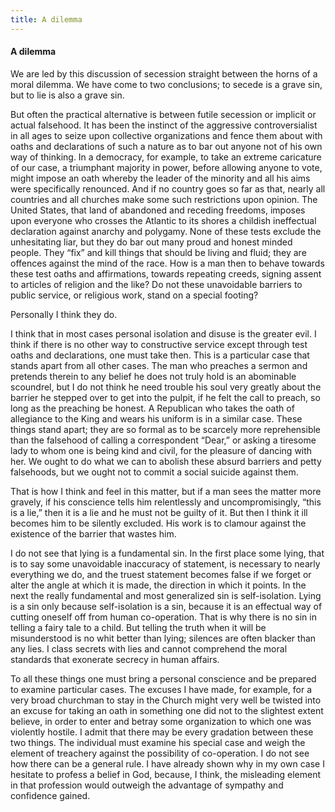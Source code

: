 ```yaml
---
title: A dilemma
---
```

#### A dilemma

We are led by this discussion of secession straight between the horns of
a moral dilemma. We have come to two conclusions; to secede is a grave
sin, but to lie is also a grave sin.

But often the practical alternative is between futile secession or
implicit or actual falsehood. It has been the instinct of the aggressive
controversialist in all ages to seize upon collective organizations and
fence them about with oaths and declarations of such a nature as to bar
out anyone not of his own way of thinking. In a democracy, for example,
to take an extreme caricature of our case, a triumphant majority in
power, before allowing anyone to vote, might impose an oath whereby the
leader of the minority and all his aims were specifically renounced. And
if no country goes so far as that, nearly all countries and all churches
make some such restrictions upon opinion. The United States, that land
of abandoned and receding freedoms, imposes upon everyone who crosses
the Atlantic to its shores a childish ineffectual declaration against
anarchy and polygamy. None of these tests exclude the unhesitating liar,
but they do bar out many proud and honest minded people. They “fix” and
kill things that should be living and fluid; they are offences against
the mind of the race. How is a man then to behave towards these test
oaths and affirmations, towards repeating creeds, signing assent to
articles of religion and the like? Do not these unavoidable barriers to
public service, or religious work, stand on a special footing?

Personally I think they do.

I think that in most cases personal isolation and disuse is the greater
evil. I think if there is no other way to constructive service except
through test oaths and declarations, one must take then. This is a
particular case that stands apart from all other cases. The man who
preaches a sermon and pretends therein to any belief he does not truly
hold is an abominable scoundrel, but I do not think he need trouble his
soul very greatly about the barrier he stepped over to get into the
pulpit, if he felt the call to preach, so long as the preaching be
honest. A Republican who takes the oath of allegiance to the King and
wears his uniform is in a similar case. These things stand apart; they
are so formal as to be scarcely more reprehensible than the falsehood of
calling a correspondent “Dear,” or asking a tiresome lady to whom one is
being kind and civil, for the pleasure of dancing with her. We ought to
do what we can to abolish these absurd barriers and petty falsehoods,
but we ought not to commit a social suicide against them.

That is how I think and feel in this matter, but if a man sees the
matter more gravely, if his conscience tells him relentlessly and
uncompromisingly, “this is a lie,” then it is a lie and he must not be
guilty of it. But then I think it ill becomes him to be silently
excluded. His work is to clamour against the existence of the barrier
that wastes him.

I do not see that lying is a fundamental sin. In the first place some
lying, that is to say some unavoidable inaccuracy of statement, is
necessary to nearly everything we do, and the truest statement becomes
false if we forget or alter the angle at which it is made, the direction
in which it points. In the next the really fundamental and most
generalized sin is self-isolation. Lying is a sin only because
self-isolation is a sin, because it is an effectual way of cutting
oneself off from human co-operation. That is why there is no sin in
telling a fairy tale to a child. But telling the truth when it will be
misunderstood is no whit better than lying; silences are often blacker
than any lies. I class secrets with lies and cannot comprehend the moral
standards that exonerate secrecy in human affairs.

To all these things one must bring a personal conscience and be prepared
to examine particular cases. The excuses I have made, for example, for a
very broad churchman to stay in the Church might very well be twisted
into an excuse for taking an oath in something one did not to the
slightest extent believe, in order to enter and betray some organization
to which one was violently hostile. I admit that there may be every
gradation between these two things. The individual must examine his
special case and weigh the element of treachery against the possibility
of co-operation. I do not see how there can be a general rule. I have
already shown why in my own case I hesitate to profess a belief in God,
because, I think, the misleading element in that profession would
outweigh the advantage of sympathy and confidence gained.
